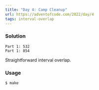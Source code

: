 ```yaml
---
title: "Day 4: Camp Cleanup"
url: https://adventofcode.com/2022/day/4
tags: interval-overlap
---
```


### Solution
```
Part 1: 532
Part 1: 854
```
Straightforward interval overlap.

### Usage
```
$ make
```
